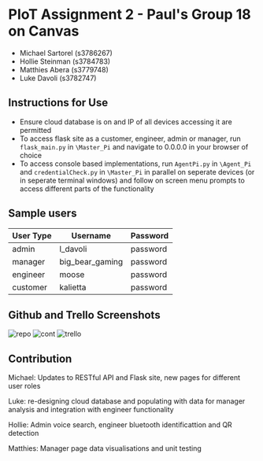 # PIoT Assignment 2 - Paul's Group 18 on Canvas
* Michael Sartorel (s3786267)
* Hollie Steinman (s3784783)
* Matthies Abera (s3779748)
* Luke Davoli (s3782747)

## Instructions for Use
* Ensure cloud database is on and IP of all devices accessing it are permitted
* To access flask site as a customer, engineer, admin or manager, run `flask_main.py` in `\Master_Pi` and navigate to 0.0.0.0 in your browser of choice
* To access console based implementations, run `AgentPi.py` in `\Agent_Pi` and `credentialCheck.py` in `\Master_Pi` in parallel on seperate devices (or in seperate terminal windows) and follow on screen menu prompts to access different parts of the functionality

## Sample users
|User Type|Username|Password|
|-|-|-|
|admin|l_davoli|password|
|manager|big_bear_gaming|password|
|engineer|moose|password|
|customer|kalietta|password|

## Github and Trello Screenshots
![repo](https://raw.githubusercontent.com/lukedavoli/PIoT_A2/master/other/githubrepo.JPG?token=ALW3ZT4DVZE5G6Y4TT2QWS2655CR4)
![cont](https://raw.githubusercontent.com/lukedavoli/PIoT_A2/master/other/githubcont.JPG?token=ALW3ZT6SJKSAPEB7Z5OXMP2655CLI)
![trello](https://raw.githubusercontent.com/lukedavoli/PIoT_A2/master/other/trello.JPG?token=ALW3ZTYTRF7BZT5SFHHL772655CSM)

## Contribution
Michael: Updates to RESTful API and Flask site, new pages for different user roles

Luke: re-designing cloud database and populating with data for manager analysis and integration with engineer functionality

Hollie: Admin voice search, engineer bluetooth identificattion and QR detection

Matthies: Manager page data visualisations and unit testing
